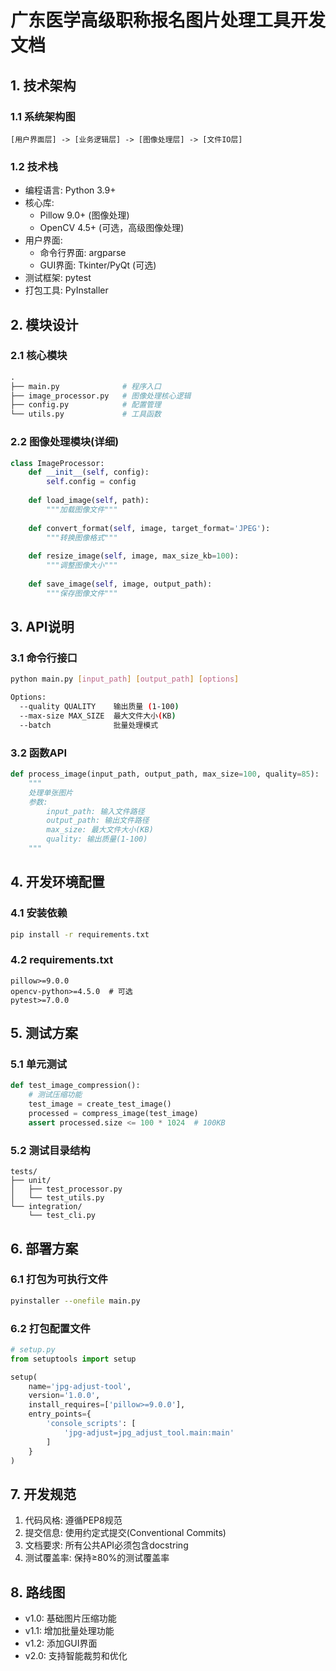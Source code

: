 # 广东医学高级职称报名图片处理工具开发文档

## 1. 技术架构

### 1.1 系统架构图
```
[用户界面层] -> [业务逻辑层] -> [图像处理层] -> [文件IO层]
```

### 1.2 技术栈
- 编程语言: Python 3.9+
- 核心库: 
  - Pillow 9.0+ (图像处理)
  - OpenCV 4.5+ (可选，高级图像处理)
- 用户界面:
  - 命令行界面: argparse
  - GUI界面: Tkinter/PyQt (可选)
- 测试框架: pytest
- 打包工具: PyInstaller

## 2. 模块设计

### 2.1 核心模块
```python
.
├── main.py              # 程序入口
├── image_processor.py   # 图像处理核心逻辑
├── config.py            # 配置管理
└── utils.py             # 工具函数
```

### 2.2 图像处理模块(详细)
```python
class ImageProcessor:
    def __init__(self, config):
        self.config = config
    
    def load_image(self, path):
        """加载图像文件"""
    
    def convert_format(self, image, target_format='JPEG'):
        """转换图像格式"""
    
    def resize_image(self, image, max_size_kb=100):
        """调整图像大小"""
    
    def save_image(self, image, output_path):
        """保存图像文件"""
```

## 3. API说明

### 3.1 命令行接口
```bash
python main.py [input_path] [output_path] [options]

Options:
  --quality QUALITY    输出质量 (1-100)
  --max-size MAX_SIZE  最大文件大小(KB)
  --batch              批量处理模式
```

### 3.2 函数API
```python
def process_image(input_path, output_path, max_size=100, quality=85):
    """
    处理单张图片
    参数:
        input_path: 输入文件路径
        output_path: 输出文件路径
        max_size: 最大文件大小(KB)
        quality: 输出质量(1-100)
    """
```

## 4. 开发环境配置

### 4.1 安装依赖
```bash
pip install -r requirements.txt
```

### 4.2 requirements.txt
```
pillow>=9.0.0
opencv-python>=4.5.0  # 可选
pytest>=7.0.0
```

## 5. 测试方案

### 5.1 单元测试
```python
def test_image_compression():
    # 测试压缩功能
    test_image = create_test_image()
    processed = compress_image(test_image)
    assert processed.size <= 100 * 1024  # 100KB
```

### 5.2 测试目录结构
```
tests/
├── unit/
│   ├── test_processor.py
│   └── test_utils.py
└── integration/
    └── test_cli.py
```

## 6. 部署方案

### 6.1 打包为可执行文件
```bash
pyinstaller --onefile main.py
```

### 6.2 打包配置文件
```python
# setup.py
from setuptools import setup

setup(
    name='jpg-adjust-tool',
    version='1.0.0',
    install_requires=['pillow>=9.0.0'],
    entry_points={
        'console_scripts': [
            'jpg-adjust=jpg_adjust_tool.main:main'
        ]
    }
)
```

## 7. 开发规范

1. 代码风格: 遵循PEP8规范
2. 提交信息: 使用约定式提交(Conventional Commits)
3. 文档要求: 所有公共API必须包含docstring
4. 测试覆盖率: 保持≥80%的测试覆盖率

## 8. 路线图

- v1.0: 基础图片压缩功能
- v1.1: 增加批量处理功能
- v1.2: 添加GUI界面
- v2.0: 支持智能裁剪和优化
